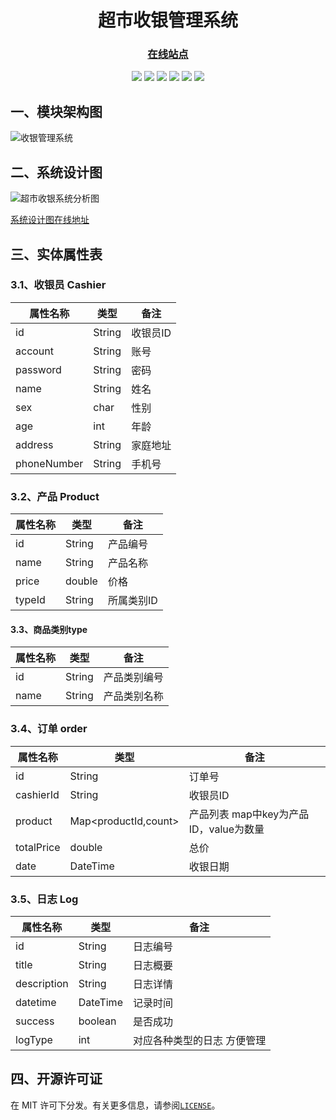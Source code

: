
<html>
    <center>
    <h1 id="title">超市收银管理系统</h1>
    <h3><a href="https://shaoxiongdu.github.io/SupermarketCashRegisterSystem/#/" target="_blank">在线站点</a></h3>
    <img src="https://img.shields.io/badge/超市收银-管理系统-blue"/>
    <img src="https://img.shields.io/badge/收银-模块-blue"/>
    <img src="https://img.shields.io/badge/商品管理-模块-yellow"/>
    <img src="https://img.shields.io/badge/商品类型管理-模块-purple"/>
    <img src="https://img.shields.io/badge/收银员管理-模块-green"/>
    <img src="https://img.shields.io/badge/日志管理-模块-orange"/>
</center>
</html>

## 一、模块架构图

![收银管理系统](https://gitee.com/ShaoxiongDu/imageBed/raw/master/%E6%94%B6%E9%93%B6%E7%AE%A1%E7%90%86%E7%B3%BB%E7%BB%9F.png)

## 二、系统设计图

![超市收银系统分析图](https://gitee.com/ShaoxiongDu/imageBed/raw/master/%E8%B6%85%E5%B8%82%E6%94%B6%E9%93%B6%E7%B3%BB%E7%BB%9F%E5%88%86%E6%9E%90%E5%9B%BE.png)

[系统设计图在线地址](http://assets.processon.com/chart_image/613ff3df7d9c081bd8011e4b.png)

## 三、实体属性表

### 3.1、收银员 Cashier

| 属性名称    | 类型   | 备注     |
| ----------- | ------ | -------- |
| id          | String | 收银员ID |
| account     | String | 账号     |
| password    | String | 密码     |
| name        | String | 姓名     |
| sex         | char   | 性别     |
| age         | int    | 年龄     |
| address     | String | 家庭地址 |
| phoneNumber | String | 手机号   |

### 3.2、产品 Product

| 属性名称 | 类型   | 备注       |
| -------- | ------ | ---------- |
| id       | String | 产品编号   |
| name     | String | 产品名称   |
| price    | double | 价格       |
| typeId   | String | 所属类别ID |

#### 3.3、商品类别type

| 属性名称 | 类型   | 备注         |
| -------- | ------ | ------------ |
| id       | String | 产品类别编号 |
| name     | String | 产品类别名称 |

### 3.4、订单 order

| 属性名称   | 类型                 | 备注                                   |
| ---------- | -------------------- | -------------------------------------- |
| id         | String               | 订单号                                 |
| cashierId  | String               | 收银员ID                               |
| product    | Map<productId,count> | 产品列表 map中key为产品ID，value为数量 |
| totalPrice | double               | 总价                                   |
| date       | DateTime             | 收银日期                               |

### 3.5、日志 Log

| 属性名称    | 类型     | 备注                        |
| ----------- | -------- | --------------------------- |
| id          | String   | 日志编号                    |
| title       | String   | 日志概要                    |
| description | String   | 日志详情                    |
| datetime    | DateTime | 记录时间                    |
| success     | boolean  | 是否成功                    |
| logType     | int      | 对应各种类型的日志 方便管理 |

## 四、开源许可证

在 MIT 许可下分发。有关更多信息，请参阅[`LICENSE`](LICENSE)。

